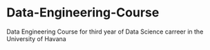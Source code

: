 # Data-Engineering-Course
Data Engineering Course for third year of Data Science carreer in the University of Havana

